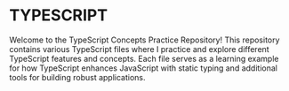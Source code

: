# TYPESCRIPT
Welcome to the TypeScript Concepts Practice Repository! This repository contains various TypeScript files where I practice and explore different TypeScript features and concepts. Each file serves as a learning example for how TypeScript enhances JavaScript with static typing and additional tools for building robust applications.
